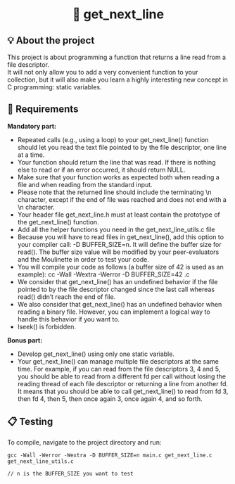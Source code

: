 <h1 align="center">
	📖 get_next_line
</h1>

## 💡 About the project

This project is about programming a function that returns a line read from a file descriptor.  
It will not only allow you to add a very convenient function to your collection, but it will also make you learn a highly interesting new concept in C programming: static variables.


## 📝 Requirements

**Mandatory part:**

- Repeated calls (e.g., using a loop) to your get_next_line() function should let you read the text file pointed to by the file descriptor, one line at a time.
- Your function should return the line that was read. If there is nothing else to read or if an error occurred, it should return NULL.
- Make sure that your function works as expected both when reading a file and when reading from the standard input.
- Please note that the returned line should include the terminating \n character, except if the end of file was reached and does not end with a \n character.
- Your header file get_next_line.h must at least contain the prototype of the get_next_line() function.
- Add all the helper functions you need in the get_next_line_utils.c file
- Because you will have to read files in get_next_line(), add this option to your compiler call: -D BUFFER_SIZE=n. It will define the buffer size for read(). The buffer size value will be modified by your peer-evaluators and the Moulinette in order to test your code.
- You will compile your code as follows (a buffer size of 42 is used as an example): cc -Wall -Wextra -Werror -D BUFFER_SIZE=42 <files>.c
- We consider that get_next_line() has an undefined behavior if the file pointed to by the file descriptor changed since the last call whereas read() didn’t reach the end of file.
- We also consider that get_next_line() has an undefined behavior when reading a binary file. However, you can implement a logical way to handle this behavior if you want to.
- lseek() is forbidden.

**Bonus part:**

- Develop get_next_line() using only one static variable.
- Your get_next_line() can manage multiple file descriptors at the same time. For example, if you can read from the file descriptors 3, 4 and 5, you should be able to read from a different fd per call without losing the reading thread of each file descriptor or returning a line from another fd. It means that you should be able to call get_next_line() to read from fd 3, then fd 4, then 5, then once again 3, once again 4, and so forth.

## 📋 Testing

To compile, navigate to the project directory and run:

```shell
gcc -Wall -Werror -Wextra -D BUFFER_SIZE=n main.c get_next_line.c get_next_line_utils.c

// n is the BUFFER_SIZE you want to test
```
